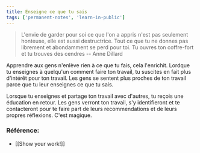 ```yaml
---
title: Enseigne ce que tu sais
tags: ['permanent-notes', 'learn-in-public']
---
```


> L'envie de garder pour soi ce que l'on a appris n'est pas seulement honteuse, elle est aussi destructrice. Tout ce que tu ne donnes pas librement et abondamment se perd pour toi. Tu ouvres ton coffre-fort et tu trouves des cendres -- Anne Dillard

Apprendre aux gens n'enlève rien à ce que tu fais, cela l'enrichit. Lordque tu enseignes à quelqu'un comment faire ton travail, tu suscites en fait plus d'intérêt pour ton travail. Les gens se sentent plus proches de ton travail parce que tu leur enseignes ce que tu sais. 

Lorsque tu enseignes et partage ton travail avec d'autres, tu reçois une éducation en retour. Les gens verront ton travail, s'y identifieront et te contacteront pour te faire part de leurs recommendations et de leurs propres réflexions. C'est magique. 


### Référence:
- [[Show your work!]]